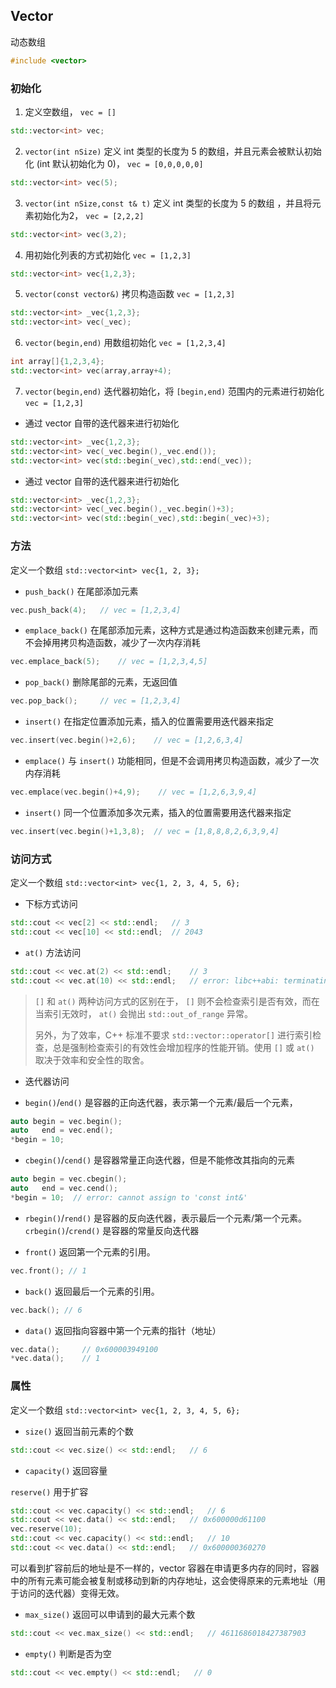 
## Vector
动态数组

```cpp
#include <vector>
```


### 初始化

1. 定义空数组， `vec = []`
```cpp
std::vector<int> vec;
```
2. `vector(int nSize)` 定义 int 类型的长度为 5 的数组，并且元素会被默认初始化 (int 默认初始化为 0)， `vec = [0,0,0,0,0]`
```cpp
std::vector<int> vec(5);
```

3. `vector(int nSize,const t& t)` 定义 int 类型的长度为 5 的数组 ，并且将元素初始化为2， `vec = [2,2,2]`
```cpp
std::vector<int> vec(3,2);
```

4. 用初始化列表的方式初始化 `vec = [1,2,3]`
```cpp
std::vector<int> vec{1,2,3};
```
5. `vector(const vector&)` 拷贝构造函数 `vec = [1,2,3]`
```cpp
std::vector<int> _vec{1,2,3};
std::vector<int> vec(_vec);
```

6. `vector(begin,end)` 用数组初始化 `vec = [1,2,3,4]`
```cpp
int array[]{1,2,3,4};
std::vector<int> vec(array,array+4);
```

7. `vector(begin,end)` 迭代器初始化，将 `[begin,end)` 范围内的元素进行初始化 `vec = [1,2,3]`

- 通过 vector 自带的迭代器来进行初始化
```cpp
std::vector<int> _vec{1,2,3};
std::vector<int> vec(_vec.begin(),_vec.end());
std::vector<int> vec(std::begin(_vec),std::end(_vec));
```
- 通过 vector 自带的迭代器来进行初始化
```cpp
std::vector<int> _vec{1,2,3};
std::vector<int> vec(_vec.begin(),_vec.begin()+3);
std::vector<int> vec(std::begin(_vec),std::begin(_vec)+3);
```


<!-- - 迭代器初始化 `vec = [1,2,3]`
```cpp
std::vector<int> _vec{1,2,3};
std::vector<int> vec(
    std::make_move_iterator(std::begin(_vec)),
    std::make_move_iterator(std::end(_vec))
);
```
这时候 `_vec` 元素是被移动到 `vec` 而不是拷贝过来的 -->

### 方法

定义一个数组 `std::vector<int> vec{1, 2, 3};`

- `push_back()` 在尾部添加元素
```cpp
vec.push_back(4);   // vec = [1,2,3,4]
```

- `emplace_back()` 在尾部添加元素，这种方式是通过构造函数来创建元素，而不会掉用拷贝构造函数，减少了一次内存消耗
```cpp
vec.emplace_back(5);    // vec = [1,2,3,4,5]
```

- `pop_back()` 删除尾部的元素，无返回值
```cpp
vec.pop_back();     // vec = [1,2,3,4]
```

- `insert()` 在指定位置添加元素，插入的位置需要用迭代器来指定
```cpp
vec.insert(vec.begin()+2,6);    // vec = [1,2,6,3,4]
```

- `emplace()` 与 `insert()` 功能相同，但是不会调用拷贝构造函数，减少了一次内存消耗
```cpp
vec.emplace(vec.begin()+4,9);    // vec = [1,2,6,3,9,4]
```

- `insert()` 同一个位置添加多次元素，插入的位置需要用迭代器来指定
```cpp
vec.insert(vec.begin()+1,3,8);  // vec = [1,8,8,8,2,6,3,9,4]
```


### 访问方式

定义一个数组 `std::vector<int> vec{1, 2, 3, 4, 5, 6};`

- 下标方式访问
```cpp
std::cout << vec[2] << std::endl;   // 3
std::cout << vec[10] << std::endl;  // 2043
```

- `at()` 方法访问
```cpp
std::cout << vec.at(2) << std::endl;    // 3
std::cout << vec.at(10) << std::endl;   // error: libc++abi: terminating with uncaught exception of type std::out_of_range: vector
```
> `[]` 和 `at()` 两种访问方式的区别在于， `[]` 则不会检查索引是否有效，而在当索引无效时， `at()` 会抛出 `std::out_of_range` 异常。
> 
> 另外，为了效率，C++ 标准不要求 `std::vector::operator[]` 进行索引检查，总是强制检查索引的有效性会增加程序的性能开销。使用 `[]` 或 `at()` 取决于效率和安全性的取舍。

- 迭代器访问



- `begin()`/`end()` 是容器的正向迭代器，表示第一个元素/最后一个元素，
```cpp
auto begin = vec.begin();
auto   end = vec.end();
*begin = 10;
```
- `cbegin()`/`cend()` 是容器常量正向迭代器，但是不能修改其指向的元素
```cpp
auto begin = vec.cbegin();
auto   end = vec.cend();
*begin = 10;  // error: cannot assign to 'const int&'
```

- `rbegin()`/`rend()` 是容器的反向迭代器，表示最后一个元素/第一个元素。`crbegin()`/`crend()` 是容器的常量反向迭代器


- `front()`	返回第一个元素的引用。
```cpp
vec.front(); // 1
```

- `back()`	返回最后一个元素的引用。
```cpp
vec.back(); // 6
```
- `data()`	返回指向容器中第一个元素的指针（地址）
```cpp
vec.data();     // 0x600003949100
*vec.data();    // 1
```


### 属性

定义一个数组 `std::vector<int> vec{1, 2, 3, 4, 5, 6};`

- `size()` 返回当前元素的个数
```cpp
std::cout << vec.size() << std::endl;   // 6
```

- `capacity()` 返回容量

`reserve()` 用于扩容
```cpp
std::cout << vec.capacity() << std::endl;   // 6
std::cout << vec.data() << std::endl;   // 0x600000d61100
vec.reserve(10);
std::cout << vec.capacity() << std::endl;   // 10
std::cout << vec.data() << std::endl;   // 0x600000360270
```
可以看到扩容前后的地址是不一样的，vector 容器在申请更多内存的同时，容器中的所有元素可能会被复制或移动到新的内存地址，这会使得原来的元素地址（用于访问的迭代器）变得无效。


- `max_size()` 返回可以申请到的最大元素个数
```cpp
std::cout << vec.max_size() << std::endl;   // 4611686018427387903
```

- `empty()` 判断是否为空
```cpp
std::cout << vec.empty() << std::endl;   // 0
```


